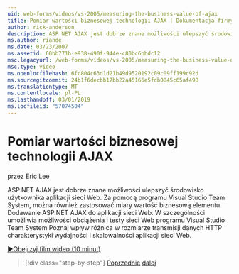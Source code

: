 ```yaml
---
uid: web-forms/videos/vs-2005/measuring-the-business-value-of-ajax
title: Pomiar wartości biznesowej technologii AJAX | Dokumentacja firmy Microsoft
author: rick-anderson
description: ASP.NET AJAX jest dobrze znane możliwości ulepszyć środowisko użytkownika aplikacji sieci Web. Za pomocą programu Visual Studio Team System można mierzyć busine...
ms.author: riande
ms.date: 03/23/2007
ms.assetid: 60bb771b-e938-490f-944e-c80bc6bbdc12
msc.legacyurl: /web-forms/videos/vs-2005/measuring-the-business-value-of-ajax
msc.type: video
ms.openlocfilehash: 6fc804c63d1d21b49d9520192c09c09ff199c92d
ms.sourcegitcommit: 24b1f6decbb17bb22a45166e5fdb0845c65af498
ms.translationtype: MT
ms.contentlocale: pl-PL
ms.lasthandoff: 03/01/2019
ms.locfileid: "57074504"
---
```

<a name="measuring-the-business-value-of-ajax"></a>Pomiar wartości biznesowej technologii AJAX
====================
przez Eric Lee

ASP.NET AJAX jest dobrze znane możliwości ulepszyć środowisko użytkownika aplikacji sieci Web. Za pomocą programu Visual Studio Team System, można również zastosować miary wartość biznesową elementu Dodawanie ASP.NET AJAX do aplikacji sieci Web. W szczególności umożliwia możliwości obciążenia i testy sieci Web programu Visual Studio Team System Poznaj wpływ różnica w rozmiarze transmisji danych HTTP charakterystyki wydajności i skalowalności aplikacji sieci Web.

[&#9654;Obejrzyj film wideo (10 minut)](https://channel9.msdn.com/Blogs/ASP-NET-Site-Videos/measuring-the-business-value-of-ajax)

> [!div class="step-by-step"]
> [Poprzednie](introduction-to-managing-and-running-tests-with-team-system.md)
> [dalej](code-coverage-of-automated-tests.md)
